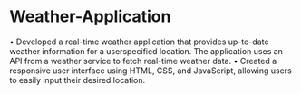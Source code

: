 # Weather-Application
• Developed a real-time weather application that provides up-to-date weather information for a userspecified location. The application uses an API from a weather service to fetch real-time weather data.
• Created a responsive user interface using HTML, CSS, and JavaScript, allowing users to easily input their desired location.
